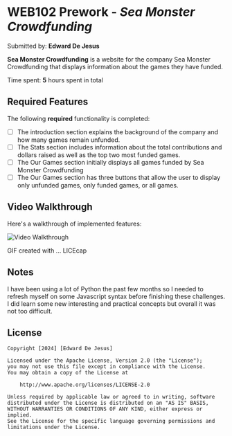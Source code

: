 # WEB102 Prework - *Sea Monster Crowdfunding*

Submitted by: **Edward De Jesus**

**Sea Monster Crowdfunding** is a website for the company Sea Monster Crowdfunding that displays information about the games they have funded.

Time spent: **5** hours spent in total

## Required Features

The following **required** functionality is completed:

* [ ] The introduction section explains the background of the company and how many games remain unfunded.
* [ ] The Stats section includes information about the total contributions and dollars raised as well as the top two most funded games.
* [ ] The Our Games section initially displays all games funded by Sea Monster Crowdfunding
* [ ] The Our Games section has three buttons that allow the user to display only unfunded games, only funded games, or all games.

## Video Walkthrough

Here's a walkthrough of implemented features:

<img src='./assets/SeaMonsterCrowding.gif' title='Video Walkthrough' width='' alt='Video Walkthrough' />

<!-- Replace this with whatever GIF tool you used! -->
GIF created with ...  LICEcap
<!-- Recommended tools:
[Kap](https://getkap.co/) for macOS
[ScreenToGif](https://www.screentogif.com/) for Windows
[peek](https://github.com/phw/peek) for Linux. -->

## Notes

I have been using a lot of Python the past few months so I needed to refresh myself on some Javascript syntax before finishing these challenges. I did learn some new interesting and practical concepts but overall it was not too difficult. 

## License

    Copyright [2024] [Edward De Jesus]

    Licensed under the Apache License, Version 2.0 (the "License");
    you may not use this file except in compliance with the License.
    You may obtain a copy of the License at

        http://www.apache.org/licenses/LICENSE-2.0

    Unless required by applicable law or agreed to in writing, software
    distributed under the License is distributed on an "AS IS" BASIS,
    WITHOUT WARRANTIES OR CONDITIONS OF ANY KIND, either express or implied.
    See the License for the specific language governing permissions and
    limitations under the License.
